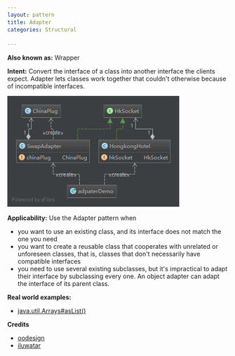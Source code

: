 ```yaml
---
layout: pattern
title: Adapter
categories: Structural

---
```


**Also known as:** Wrapper

**Intent:** Convert the interface of a class into another interface the clients
expect. Adapter lets classes work together that couldn't otherwise because of
incompatible interfaces.

![alt text](./etc/adapter.png "Adapter")


**Applicability:** Use the Adapter pattern when

* you want to use an existing class, and its interface does not match the one you need
* you want to create a reusable class that cooperates with unrelated or unforeseen classes, that is, classes that don't necessarily have compatible interfaces
* you need to use several existing subclasses, but it's impractical to adapt their interface by subclassing every one. An object adapter can adapt the interface of its parent class.

**Real world examples:**

* [java.util.Arrays#asList()](http://docs.oracle.com/javase/8/docs/api/java/util/Arrays.html#asList%28T...%29)

**Credits**
* [oodesign](http://www.oodesign.com/abstract-factory-pattern.html)
* [iluwatar](https://github.com/iluwatar/java-design-patterns/tree/master/abstract-factory)
